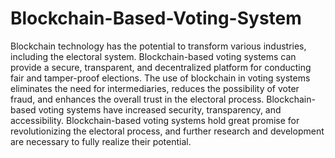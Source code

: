 # Blockchain-Based-Voting-System

Blockchain technology has the potential to transform various industries, including the electoral system. Blockchain-based voting systems can provide a secure, transparent, and decentralized platform for conducting fair and tamper-proof elections. The use of blockchain in voting systems eliminates the need for intermediaries, reduces the possibility of voter fraud, and enhances the overall trust in the electoral process. Blockchain-based voting systems have increased security, transparency, and accessibility. Blockchain-based voting systems hold great promise for revolutionizing the electoral process, and further research and development are necessary to fully realize their potential.
